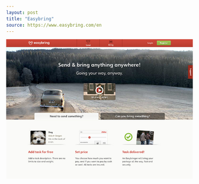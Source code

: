 ```yaml
---
layout: post
title: "Easybring"
source: https://www.easybring.com/en
---
```


<img src="/screenshots/easybring.jpg">
